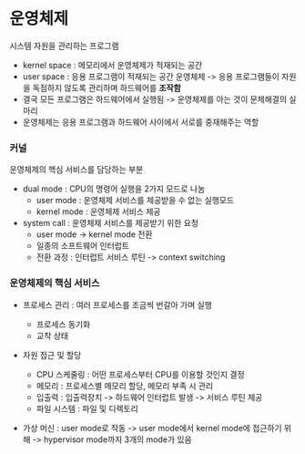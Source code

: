 # 운영체제
시스템 자원을 관리하는 프로그램
- kernel space : 메모리에서 운영체제가 적재되는 공간
- user space : 응용 프로그램이 적재되는 공간
운영체제 -> 응용 프로그램들이 자원을 독점하지 않도록 관리하며 하드웨어를 __조작함__
- 결국 모든 프로그램은 하드웨어에서 실행됨 -> 운영체제를 아는 것이 문제해결의 실마리
- 운영체제는 응용 프로그램과 하드웨어 사이에서 서로를 중재해주는 역할

### 커널
운영체제의 핵심 서비스를 담당하는 부분
- dual mode : CPU의 명령어 실행을 2가지 모드로 나눔
  - user mode : 운영체제 서비스를 제공받을 수 없는 실행모드
  - kernel mode : 운영체제 서비스 제공
- system call : 운영체제 서비스를 제공받기 위한 요청 
  - user mode -> kernel mode 전환
  - 일종의 소프트웨어 인터럽트
  - 전환 과정 : 인터럽트 서비스 루틴 -> context switching 

### 운영체제의 핵심 서비스
- 프로세스 관리 : 여러 프로세스를 조금씩 번갈아 가며 실행
  - 프로세스 동기화
  - 교착 상태

- 자원 접근 및 할당
  - CPU 스케줄링 : 어떤 프로세스부터 CPU를 이용할 것인지 결정
  - 메모리 : 프로세스별 메모리 할당, 메모리 부족 시 관리
  - 입출력 : 입출력장치 -> 하드웨어 인터럽트 발생 -> 서비스 루틴 제공
  - 파일 시스템 : 파일 및 디렉토리

- 가상 머신 : user mode로 작동 -> user mode에서 kernel mode에 접근하기 위해 -> hypervisor mode까지 3개의 mode가 있음